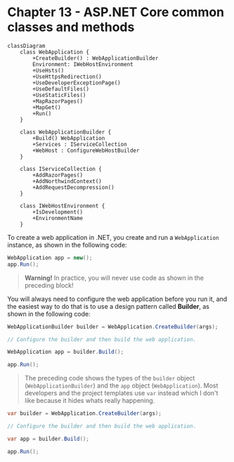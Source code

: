 # Chapter 13 - ASP.NET Core common classes and methods

```mermaid
classDiagram
    class WebApplication {
        +CreateBuilder() : WebApplicationBuilder
        Environment: IWebHostEnvironment
        +UseHsts()
        +UseHttpsRedirection()
        +UseDeveloperExceptionPage()
        +UseDefaultFiles()
        +UseStaticFiles()
        +MapRazorPages()
        +MapGet()
        +Run()
    }
    
    class WebApplicationBuilder {
        +Build() WebApplication
        +Services : IServiceCollection
        +WebHost : ConfigureWebHostBuilder
    }

    class IServiceCollection {
        +AddRazorPages()
        +AddNorthwindContext()
        +AddRequestDecompression()
    }
    
    class IWebHostEnvironment {
        +IsDevelopment()
        +EnvironmentName
    }
```

To create a web application in .NET, you create and run a `WebApplication` instance, as shown in the following code:
```cs
WebApplication app = new();
app.Run();
```
> **Warning!** In practice, you will never use code as shown in the preceding block!

You will always need to configure the web application before you run it, and the easiest way to do that is to use a design pattern called **Builder**, as shown in the following code:
```cs
WebApplicationBuilder builder = WebApplication.CreateBuilder(args);

// Configure the builder and then build the web application.

WebApplication app = builder.Build();

app.Run();
```

> The preceding code shows the types of the `builder` object (`WebApplicationBuilder`) and the `app` object (`WebApplication`). Most developers and the project templates use `var` instead which I don't like because it hides whats really happening.

```cs
var builder = WebApplication.CreateBuilder(args);

// Configure the builder and then build the web application.

var app = builder.Build();

app.Run();
```
